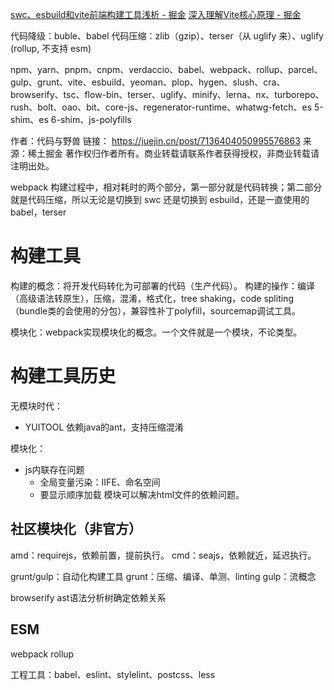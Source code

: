 [swc、esbuild和vite前端构建工具浅析 - 掘金](https://juejin.cn/post/7137116101367824420)
[深入理解Vite核心原理 - 掘金](https://juejin.cn/post/7064853960636989454)


代码降级：buble、babel
代码压缩：zlib（gzip）、terser（从 uglify 来）、uglify (rollup, 不支持 esm)




 npm、yarn、pnpm、cnpm、verdaccio、babel、webpack、rollup、parcel、gulp、grunt、vite、esbuild、yeoman、plop、hygen、slush、cra、browserify、tsc、flow-bin、terser、uglify、minify、lerna、nx、turborepo、rush、bolt、oao、bit、core-js、regenerator-runtime、whatwg-fetch、es 5-shim、es 6-shim、js-polyfills 

作者：代码与野兽
链接： https://juejin.cn/post/7136404050995576863
来源：稀土掘金
著作权归作者所有。商业转载请联系作者获得授权，非商业转载请注明出处。

webpack 构建过程中，相对耗时的两个部分，第一部分就是代码转换；第二部分就是代码压缩，所以无论是切换到 swc 还是切换到 esbuild，还是一直使用的 babel，terser

# 构建工具
构建的概念：将开发代码转化为可部署的代码（生产代码）。
构建的操作：编译（高级语法转原生），压缩，混淆，格式化，tree shaking，code spliting（bundle类的会使用的分包），兼容性补丁polyfill，sourcemap调试工具。

模块化：webpack实现模块化的概念。一个文件就是一个模块，不论类型。

# 构建工具历史
无模块时代：
- YUITOOL 依赖java的ant，支持压缩混淆

模块化：
- js内联存在问题
  - 全局变量污染：IIFE、命名空间
  - 要显示顺序加载
模块可以解决html文件的依赖问题。

## 社区模块化（非官方）
amd：requirejs，依赖前置，提前执行。
cmd：seajs，依赖就近，延迟执行。

grunt/gulp：自动化构建工具
grunt：压缩、编译、单测、linting
gulp：流概念

browserify ast语法分析树确定依赖关系

## ESM
webpack
rollup

工程工具：babel、eslint、stylelint、postcss、less
